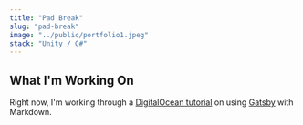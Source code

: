 ```yaml
---
title: "Pad Break"
slug: "pad-break"
image: "../public/portfolio1.jpeg"
stack: "Unity / C#" 
---
```


## What I'm Working On

Right now, I'm working through a [DigitalOcean tutorial](https://www.digitalocean.com/community/tutorials) on using [Gatsby](https://www.gatsbyjs.com/) with Markdown.